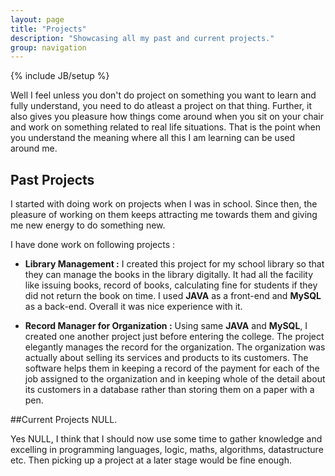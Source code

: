 ```yaml
---
layout: page
title: "Projects"
description: "Showcasing all my past and current projects."
group: navigation
---
```

{% include JB/setup %}

Well I feel unless you don't do project on something you want to learn and fully understand, you need to do atleast a project on that thing. Further, it also gives you pleasure how things come around when you sit on your chair and work on something related to real life situations. That is the point when you understand the meaning where all this I am learning can be used around me. 

## Past Projects
I started with doing work on projects when I was in school. Since then, the pleasure of working on them keeps attracting me towards them and giving me new energy to do something new.

I have done work on following projects :

- **Library Management :** I created this project for my school library so that they can manage the books in the library digitally. It had all the facility like issuing books, record of books, calculating fine for students if they did not return the book on time. 
I used **JAVA** as a front-end and **MySQL** as a back-end. Overall it was nice experience with it.

- **Record Manager for Organization :** Using same **JAVA** and **MySQL**, I created one another project just before entering the college. The project elegantly manages the record for the organization. The organization was actually about selling its services and products to its customers. The software helps them in keeping a record of the payment for each of the job assigned to the organization and in keeping whole of the detail about its customers in a database rather than storing them on a paper with a pen.

##Current Projects
NULL.
 
Yes NULL, I think that I should now use some time to gather knowledge and excelling in programming languages, logic, maths, algorithms, datastructure etc. Then picking up a project at a later stage would be fine enough. 
